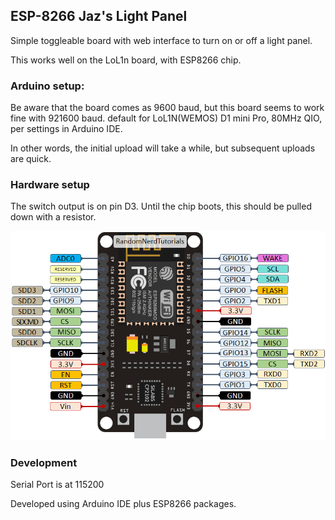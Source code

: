 ## ESP-8266 Jaz's Light Panel

Simple toggleable board with web interface to turn on or off a light panel.

This works well on the LoL1n board, with ESP8266 chip.

### Arduino setup:
Be aware that the board comes as 9600 baud, but this board seems to work fine
with 921600 baud.
default for LoL1N(WEMOS) D1 mini Pro, 80MHz QIO, per settings in Arduino IDE.

In other words, the initial upload will take a while, but subsequent uploads are quick.

### Hardware setup

The switch output is on pin D3.
Until the chip boots, this should be pulled down with a resistor.

![Pinout](./ESP8266-NodeMCU-kit-12-E-pinout-gpio-pin.png)

### Development

Serial Port is at 115200

Developed using Arduino IDE plus ESP8266 packages.

